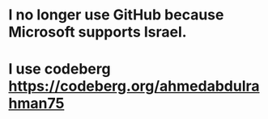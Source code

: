 # I no longer use GitHub because Microsoft supports Israel.
# I use codeberg https://codeberg.org/ahmedabdulrahman75
